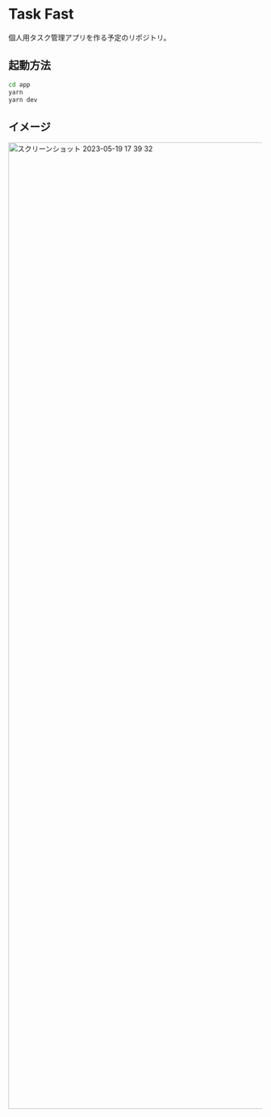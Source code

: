 # Task Fast

個人用タスク管理アプリを作る予定のリポジトリ。

## 起動方法
```bash
cd app
yarn
yarn dev
```

## イメージ
<img width="1912" alt="スクリーンショット 2023-05-19 17 39 32" src="https://github.com/furiko/task-fast/assets/38683013/a5d4e299-d741-4e1f-a3d9-d2259c23017e">
